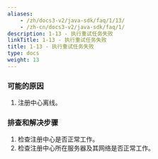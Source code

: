```yaml
---
aliases:
    - /zh/docs3-v2/java-sdk/faq/1/13/
    - /zh-cn/docs3-v2/java-sdk/faq/1/
description: 1-13 - 执行重试任务失败
linkTitle: 1-13 - 执行重试任务失败
title: 1-13 - 执行重试任务失败
type: docs
weight: 13
---
```






### 可能的原因
1. 注册中心离线。

### 排查和解决步骤

1. 检查注册中心是否正常工作。
2. 检查注册中心所在服务器及其网络是否正常工作。